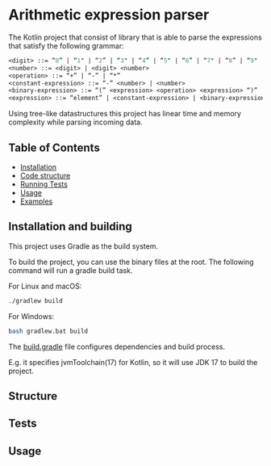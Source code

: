 # Arithmetic expression parser

The Kotlin project that consist of library that is able to parse the expressions
that satisfy the following grammar:

```pascal
<digit> ::= “0” | “1" | “2” | “3" | “4” | “5" | “6” | “7" | “8” | “9"
<number> ::= <digit> | <digit> <number>
<operation> ::= “+” | “-” | “*”
<constant-expression> ::= “-” <number> | <number>
<binary-expression> ::= “(” <expression> <operation> <expression> “)”
<expression> ::= “element” | <constant-expression> | <binary-expression>
```

Using tree-like datastructures this project has linear time and memory complexity while parsing incoming data.

## Table of Contents

- [Installation](#installation)
- [Code structure](#Structure)
- [Running Tests](#installation)
- [Usage](#usage)
- [Examples](#examples)


## Installation and building

This project uses Gradle as the build system.

To build the project, you can use the binary files at the root.
The following command will run a gradle build task.

For Linux and macOS:
```bash
./gradlew build
```

For Windows:
```bash
bash gradlew.bat build
```

The [build.gradle](build.gradle) file configures dependencies
and build process. 

E.g. it specifies jvmToolchain(17) for Kotlin, so it will use JDK 17 to build the project.

## Structure

## Tests

## Usage